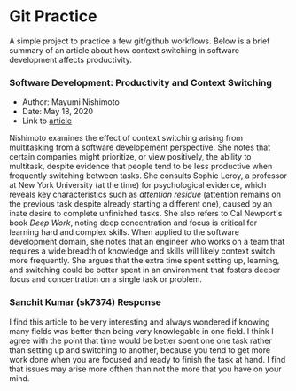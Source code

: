 # Git Practice
A simple project to practice a few git/github workflows.
Below is a brief summary of an article about how
context switching in software development affects productivity.

### Software Development: Productivity and Context Switching

* Author: Mayumi Nishimoto
* Date: May 18, 2020
* Link to [article](https://mayuminishimoto.medium.com/software-development-productivity-and-context-switching-66f99b388033)

Nishimoto examines the effect of context switching arising from multitasking from a software developement perspective.
She notes that certain companies might prioritize, or view positively, the ability to multitask, despite evidence
that people tend to be less productive when frequently switching between tasks. She consults Sophie Leroy, a professor
at New York University (at the time) for psychological evidence, which reveals key characteristics such as
*attention residue* (attention remains on the previous task despite already starting a different one), caused by
an inate desire to complete unfinished tasks. She also refers to Cal Newport's book *Deep Work*, noting deep
concentration and focus is critical for learning hard and complex skills. When applied to the software development
domain, she notes that an engineer who works on a team that requires a wide breadth of knowledge and skills will
likely context switch more frequently. She argues that the extra time spent setting up, learning, and switching
could be better spent in an environment that fosters deeper focus and concentration on a single task or problem.


### Sanchit Kumar (sk7374) Response

I find this article to be very interesting and always wondered if knowing many fields was better than being very 
knowlegable in one field. I think I agree with the point that time would be better spent one one task rather than 
setting up and switching to another, because you tend to get more work done when you are focused and ready to finish 
the task at hand. I find that issues may arise more ofthen than not the more that you have on your mind. 